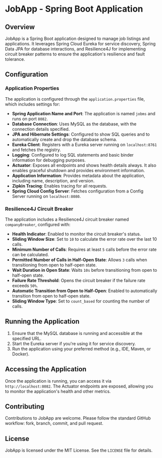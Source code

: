 # JobApp - Spring Boot Application

## Overview

JobApp is a Spring Boot application designed to manage job listings and applications. It leverages Spring Cloud Eureka for service discovery, Spring Data JPA for database interactions, and Resilience4J for implementing circuit breaker patterns to ensure the application's resilience and fault tolerance.

## Configuration

### Application Properties

The application is configured through the `application.properties` file, which includes settings for:

- **Spring Application Name and Port**: The application is named `jobms` and runs on port `8082`.
- **Database Connection**: Uses MySQL as the database, with the connection details specified.
- **JPA and Hibernate Settings**: Configured to show SQL queries and to automatically create and drop the database schema.
- **Eureka Client**: Registers with a Eureka server running on `localhost:8761` and fetches the registry.
- **Logging**: Configured to log SQL statements and basic binder information for debugging purposes.
- **Actuator**: Exposes all endpoints and shows health details always. It also enables graceful shutdown and provides environment information.
- **Application Information**: Provides metadata about the application, including name, description, and version.
- **Zipkin Tracing**: Enables tracing for all requests.
- **Spring Cloud Config Server**: Fetches configuration from a Config Server running on `localhost:8080`.

### Resilience4J Circuit Breaker

The application includes a Resilience4J circuit breaker named `companyBreaker`, configured with:

- **Health Indicator**: Enabled to monitor the circuit breaker's status.
- **Sliding Window Size**: Set to `10` to calculate the error rate over the last 10 calls.
- **Minimum Number of Calls**: Requires at least `5` calls before the error rate can be calculated.
- **Permitted Number of Calls in Half-Open State**: Allows `3` calls when transitioning from open to half-open state.
- **Wait Duration in Open State**: Waits `10s` before transitioning from open to half-open state.
- **Failure Rate Threshold**: Opens the circuit breaker if the failure rate exceeds `50%`.
- **Automatic Transition from Open to Half-Open**: Enabled to automatically transition from open to half-open state.
- **Sliding Window Type**: Set to `count_based` for counting the number of calls.

## Running the Application

1. Ensure that the MySQL database is running and accessible at the specified URL.
2. Start the Eureka server if you're using it for service discovery.
3. Run the application using your preferred method (e.g., IDE, Maven, or Docker).

## Accessing the Application

Once the application is running, you can access it via `http://localhost:8082`. The Actuator endpoints are exposed, allowing you to monitor the application's health and other metrics.

## Contributing

Contributions to JobApp are welcome. Please follow the standard GitHub workflow: fork, branch, commit, and pull request.

## License

JobApp is licensed under the MIT License. See the `LICENSE` file for details.